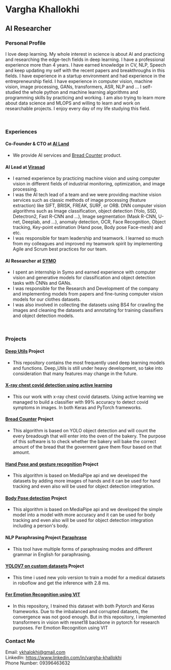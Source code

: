 # Vargha Khallokhi
## AI Researcher
### Personal Profile
I love deep learning. My whole interest in science is about AI and practicing and researching the edge-tech fields in deep learning. I have a professional experience more than 4 years. I have earned knowledge in CV, NLP, Speech and keep updating my self with the recent papers and breakthroughs in this fields.
I have experience in a startup environment and had experience in the entrepreneurship field.
I have experience in computer vision, machine vision, image processing, GANs, transformers, ASR, NLP and …
I self-studied the whole python and machine learning algorithms and programming skills by practicing and working. I am also trying to learn more about data science and MLOPS and willing to learn and work on researchable projects. 
I enjoy every day of my life studying this field. 

<br>

### Experiences
#### Co-Founder & CTO at [AI Land](https://www.ai-land.ir)
- We provide AI services and [Bread Counter](https://github.com/Vargha-Kh/Bread_Counter) product.
#### AI Lead at [Virasad](https://virasad.ir/en/homepage/)
- I earned experience by practicing machine vision and using computer vision in different fields of industrial monitoring, optimization, and image processing.
- I was the AI tech lead of a team and we were providing machine vision services such as classic methods of image processing (feature extraction) like SIFT, BRISK, FREAK, SURF, or ORB. 
DNN computer vision algorithms such as Image classification, object detection (Yolo, SSD, Detectron2, Fast R-CNN and …), Image segmentation (Mask R-CNN, U-net, Deeplab, and …), anomaly detection, OCR, Face Recognition, Object tracking, Key-point estimation (Hand pose, Body pose Face-mesh) and etc.
- I was responsible for team leadership and teamwork. I learned so much from my colleagues and improved my teamwork spirit by implementing Agile and Scrum best practices for our team.
#### AI Researcher at [SYMO](https://www.linkedin.com/company/symo/)
- I spent an internship in Symo and earned experience with computer vision and generative models for classification and object detection tasks with CNNs and GANs. 
- I was responsible for the Research and Development of the company and implementing models from papers and fine-tuning computer vision models for our clothes datasets.
- I was also involved in collecting the datasets using BS4 for crawling the images and cleaning the datasets and annotating for training classifiers and object detection models.

<br>

### Projects
#### [Deep Utils](https://github.com/pooya-mohammadi/deep_utils) Project
- This repository contains the most frequently used deep learning models and functions. Deep_Utils is still under heavy development, so take into consideration that many features may change in the future.

#### [X-ray chest covid detection using active learning](https://github.com/Vargha-Kh/Covid-19-detection)
- This our work with x-ray chest covid datasets. Using active learning we managed to build a classifier with 99% accuracy to detect covid symptoms in images. In both Keras and PyTorch frameworks.

#### [Bread Counter](https://github.com/Vargha-Kh/Bread_Counter) Project 
- This algorithm is based on YOLO object detection and will count the every breadough that will enter into the oven of the bakery. The purpose of this software is to check whether the bakery will bake the correct amount of the bread that the goverment gave them flour based on that amount.

#### [Hand Pose and gesture recognition](https://github.com/Vargha-Kh/Hand-Gesture-Recognition-Mediapipe) Project 
- This algorithm is based on MediaPipe api and we developed the datasets by adding more images of hands and it can be used for hand tracking and even also will be used for object detection integration.

#### [Body Pose detection](https://github.com/Vargha-Kh/Pose-Detection-using-Media-Pipe) Project 
- This algorithm is based on MediaPipe api and we developed the simple model into a model with more accuracy and it can be used for body tracking and even also will be used for object detection integration including a person's body.

#### NLP Paraphrasing Project [Paraphrase](http://keybot.tools)
- This tool have multiple forms of paraphrasing modes and different grammar in English for paraphrasing.

#### [YOLOV7 on custom datasets](https://github.com/Vargha-Kh/YOLOV7_on_BCCD) Project
- This time i used new yolo version to train a model for a medical datasets in roboflow and get the inference with 2.8 ms.

#### [Fer Emotion Recognition using VIT](https://github.com/Vargha-Kh/Fer-Emotion-Recognition)
- In this repository, I trained this dataset with both Pytorch and Keras frameworks. Due to the imbalanced and corrupted datasets, the convergence was not good enough. But in this repository, I implemented transformers in vision with resnet18 backbone in pytorch for research purposes.
Fer Emotion Recognition using VIT


### Contact Me
Email: vkhalokhi@gmail.com \
LinkedIn: https://www.linkedin.com/in/vargha-khallokhi \
Phone Number: 09396463632
